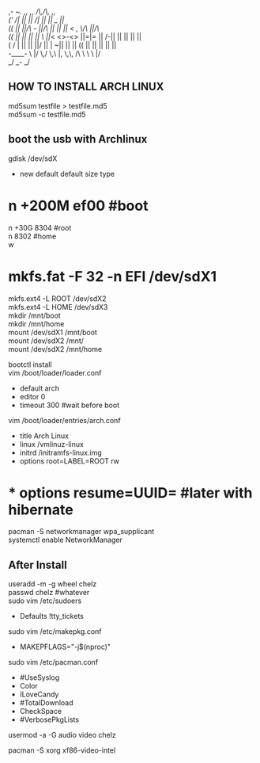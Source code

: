   ,- _~. ,,          ,,           /\\,/\\,             ,,  
 (' /|   ||          ||          /| || ||    _         ||  
((  ||   ||/\\  _-_  ||/\        || || ||   < \, \\/\\ ||/\\  
((  ||   || || || \\ ||_< <>-<>  ||=|= ||   /-|| || || || ||  
 ( / |   || || ||/   || |       ~|| || ||  (( || || || || ||  
  -____- \\ |/ \\,/  \\,\        |, \\,\\,  \/\\ \\ \\ \\ |/  
           _/                   _-                       _/  

## **HOW TO INSTALL ARCH LINUX**

md5sum testfile > testfile.md5  
md5sum -c testfile.md5  

## boot the usb with Archlinux

gdisk /dev/sdX  
* new default   default   size    type  
#  n   <cr>    <cr>    +200M   ef00   #boot  
 n   <cr>    <cr>    +30G    8304   #root  
 n   <cr>    <cr>    <cr>    8302   #home  
 w

# mkfs.fat -F 32 -n EFI /dev/sdX1  
mkfs.ext4 -L ROOT /dev/sdX2  
mkfs.ext4 -L HOME /dev/sdX3  
mkdir /mnt/boot  
mkdir /mnt/home  
mount /dev/sdX1 /mnt/boot  
mount /dev/sdX2 /mnt/  
mount /dev/sdX2 /mnt/home  

bootctl install  
vim /boot/loader/loader.conf  
* default       arch  
* editor        0  
* timeout       300    #wait before boot  

vim /boot/loader/entries/arch.conf  
* title         Arch Linux  
* linux         /vmlinuz-linux  
* initrd        /initramfs-linux.img  
* options       root=LABEL=ROOT rw  
# * options       resume=UUID=<UUID>  #later with hibernate

pacman -S networkmanager wpa_supplicant  
systemctl enable NetworkManager  


## After Install
useradd -m -g wheel chelz  
passwd chelz #whatever  
sudo vim /etc/sudoers  
* Defaults !tty_tickets

sudo vim /etc/makepkg.conf  
* MAKEPFLAGS="-j$(nproc)"

sudo vim /etc/pacman.conf  
* #UseSyslog
* Color
* ILoveCandy
* #TotalDownload
* CheckSpace
* #VerbosePkgLists

usermod -a -G audio video chelz  

pacman -S xorg xf86-video-intel
